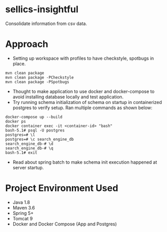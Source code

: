 # sellics-insightful

Consolidate information from csv data.

# Approach
- Setting up workspace with profiles to have checkstyle, spotbugs in place.
```shell
mvn clean package
mvn clean package -PCheckstyle
mvn clean package -PSpotbugs

```
- Thought to make application to use docker and docker-compose to avoid installing database locally and test application.
- Try running schema initialization of schema on startup in containerized postgres to verify setup. Ran multiple commands as shown below:
```shell
docker-compose up --build
docker ps
docker container exec -it <container-id> "bash"
bash-5.1# psql -U postgres
postgres=# \l
postgres=# \c search_engine_db
search_engine_db-# \d
search_engine_db-# \q
bash-5.1# exit
```
- Read about spring batch to make schema init execution happened at server startup.

# Project Environment Used
- Java 1.8
- Maven 3.6
- Spring 5+
- Tomcat 9
- Docker and Docker Compose (App and Postgres)
